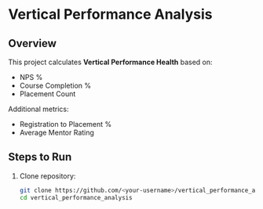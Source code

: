 # Vertical Performance Analysis

## Overview
This project calculates **Vertical Performance Health** based on:
- NPS %
- Course Completion %
- Placement Count

Additional metrics:
- Registration to Placement %
- Average Mentor Rating

## Steps to Run
1. Clone repository:
   ```bash
   git clone https://github.com/<your-username>/vertical_performance_analysis.git
   cd vertical_performance_analysis
